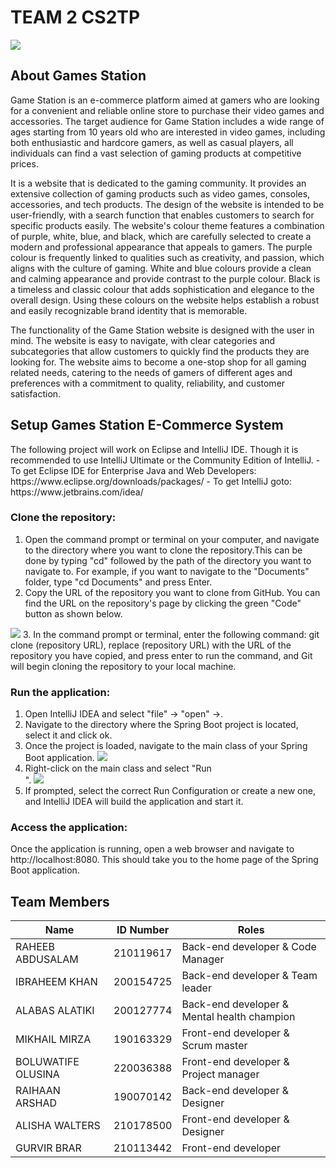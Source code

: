 # TEAM 2 CS2TP
  <img src="https://user-images.githubusercontent.com/99501966/224847617-72f1a015-516f-4df6-9ace-d4d300a46850.png" width:200  style="max-width=%100">
<h2>About Games Station </h2> 

Game Station is an e-commerce platform aimed at gamers who are looking for a convenient and reliable online store to purchase their video games and accessories. The target audience for Game Station includes a wide range of ages starting from 10 years old who are interested in video games, including both enthusiastic and hardcore gamers, as well as casual players, all individuals can find a vast selection of gaming products at competitive prices.

It is a website that is dedicated to the gaming community. It provides an extensive collection of gaming products such as video games, consoles, accessories, and tech products. The design of the website is intended to be user-friendly, with a search function that enables customers to search for specific products easily. The website's colour theme features a combination of purple, white, blue, and black, which are carefully selected to create a modern and professional appearance that appeals to gamers. The purple colour is frequently linked to qualities such as creativity, and passion, which aligns with the culture of gaming. White and blue colours provide a clean and calming appearance and provide contrast to the purple colour. Black is a timeless and classic colour that adds sophistication and elegance to the overall
design. Using these colours on the website helps establish a robust and easily recognizable brand identity that is memorable.

The functionality of the Game Station website is designed with the user in mind. The website is easy to navigate, with clear categories and subcategories that allow customers to quickly find the products they are looking for. The website aims to become a one-stop shop for all gaming related needs, catering to the needs of gamers of different ages and preferences with a commitment to quality, reliability, and customer satisfaction.

<h2>Setup Games Station E-Commerce System</h2>
The following project will work on Eclipse and IntelliJ IDE. Though it is recommended to use IntelliJ Ultimate or the Community Edition of IntelliJ.
- To get Eclipse IDE for Enterprise Java and Web Developers: https://www.eclipse.org/downloads/packages/
- To get IntelliJ goto: https://www.jetbrains.com/idea/

<h3> Clone the repository:</h3>

1. Open the command prompt or terminal on your computer, and navigate to the directory where you want to clone the repository.This can be done by typing "cd" followed by the path of the directory you want to navigate to. For example, if you want to navigate to the "Documents" folder, type "cd Documents" and press Enter.
2. Copy the URL of the repository you want to clone from GitHub. You can find the URL on the repository's page by clicking the green "Code" button as shown below.
<img src="https://user-images.githubusercontent.com/99501966/227722813-fdd25877-672f-45cf-88d2-742e8ec699d4.png" width:100  style="max-width=%100">
3. In the command prompt or terminal, enter the following command: git clone (repository URL), replace (repository URL) with the URL of the repository you have copied, and press enter to run the command, and Git will begin cloning the repository to your local machine.
 
<h3> Run the application:</h3>
  
1. Open IntelliJ IDEA and select "file" -> "open" ->. 
2. Navigate to the directory where the Spring Boot project is located, select it and click ok.
3. Once the project is loaded, navigate to the main class of your Spring Boot application.   <img src="https://user-images.githubusercontent.com/99501966/227722979-7ab819e5-56a1-4c91-b2e6-daf39a13cc6a.png" width:100  style="max-width=%100">
4. Right-click on the main class and select "Run <main class name>".  <img src="https://user-images.githubusercontent.com/99501966/227723088-d8236407-ea3e-4a9d-a205-1349456bd87c.png" width:100  style="max-width=%100">
5. If prompted, select the correct Run Configuration or create a new one, and IntelliJ IDEA will build the application and start it.

<h3> Access the application: </h3>

Once the application is running, open a web browser and navigate to http://localhost:8080. This should take you to the home page of the Spring Boot application.

<h2>Team Members</h2>
<table>
  <thead>
    <tr>
      <th>Name</th>
      <th>ID Number</th>
      <th>Roles</th>
    </tr>
  </thead>
  <tbody>
    <tr>
      <td>RAHEEB ABDUSALAM</td>
      <td>210119617</td>
      <td>Back-end developer & Code Manager</td>
    </tr>
    <tr>
      <td>IBRAHEEM KHAN</td>
      <td>200154725 </td>
       <td>Back-end developer & Team leader </td>
    </tr>
    <tr>
      <td>ALABAS ALATIKI </td>
      <td>200127774</td>
       <td>Back-end developer & Mental health champion</td>
    </tr>
    <tr>
      <td>MIKHAIL MIRZA</td>
      <td>190163329</td>
      <td>Front-end developer & Scrum master </td>
    </tr>
    <tr>
      <td>BOLUWATIFE OLUSINA</td>
      <td>220036388</td>
       <td>Front-end developer & Project manager </td>
    </tr>
    <tr>
      <td>RAIHAAN ARSHAD </td>
      <td>190070142 </td>
      <td>Back-end developer & Designer</td>
    </tr>
     <tr>
      <td>ALISHA WALTERS </td>
      <td>210178500 </td>
      <td>Front-end developer & Designer  </td>
    </tr>
     <tr>
      <td>GURVIR BRAR</td>
      <td>210113442</td>
      <td>Front-end developer</td>
    </tr>
  </tbody>
</table>
